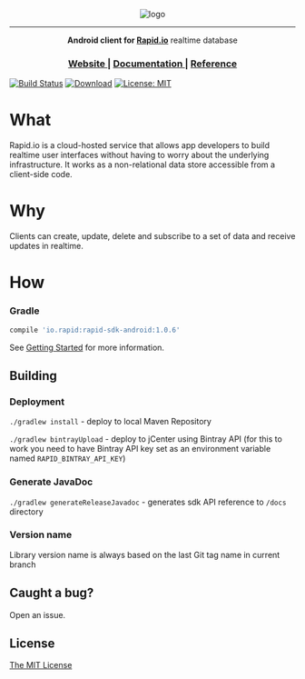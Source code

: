 <p align="center">
  <img alt="logo" src="https://raw.githubusercontent.com/Rapid-SDK/android/master/extras/logo.png" />
</p>
<hr/>


<p align="center">
  <strong>Android client for <a href="https://rapid.io">Rapid.io</a></strong> realtime database 
</p>
<h3 align="center">
	<a href="https://rapid.io">
	  Website
	</a>
	<span> | </span>
	<a href="https://rapid.io/docs">
	  Documentation
	</a>
	<span> | </span>
	<a href="https://rapid.io/docs/api-reference/android">
	  Reference
	</a>
</h3>

[![Build Status](https://travis-ci.org/Rapid-SDK/android.svg?branch=master)](https://travis-ci.org/Rapid-SDK/android) [![Download](https://api.bintray.com/packages/rapid/io.rapid/rapid-sdk-android/images/download.svg)](https://bintray.com/rapid/io.rapid/rapid-sdk-android/_latestVersion) [![License: MIT](https://img.shields.io/badge/License-MIT-yellow.svg)](https://opensource.org/licenses/MIT) 

# What
Rapid.io is a cloud-hosted service that allows app developers to build realtime user interfaces without having to worry about the underlying infrastructure. It works as a non-relational data store accessible from a client-side code.


# Why
Clients can create, update, delete and subscribe to a set of data and receive updates in realtime.


# How

### Gradle

```groovy
compile 'io.rapid:rapid-sdk-android:1.0.6'
```

See [Getting Started](https://rapid.io/docs/getting-started) for more information.

## Building

### Deployment
`./gradlew install` - deploy to local Maven Repository

`./gradlew bintrayUpload` - deploy to jCenter using Bintray API (for this to work you need to have Bintray API key set as an environment variable named `RAPID_BINTRAY_API_KEY`)

### Generate JavaDoc
`./gradlew generateReleaseJavadoc` - generates sdk API reference to `/docs` directory

### Version name
Library version name is always based on the last Git tag name in current branch


## Caught a bug? 
Open an issue.


## License
[The MIT License](/LICENSE.md)
